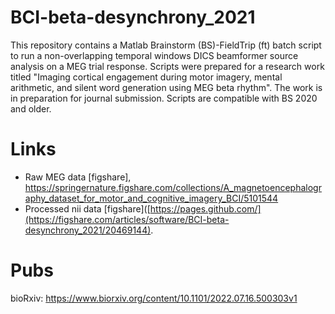 # BCI-beta-desynchrony_2021
This repository contains a Matlab Brainstorm (BS)-FieldTrip (ft) batch script to run a non-overlapping temporal windows DICS beamformer source analysis on a MEG trial response. Scripts were prepared for a research work titled "Imaging cortical engagement during motor imagery, mental arithmetic, and silent word generation using MEG beta rhythm". The work is in preparation for journal submission. Scripts are compatible with BS 2020 and older.

# Links
 - Raw MEG data [figshare], https://springernature.figshare.com/collections/A_magnetoencephalography_dataset_for_motor_and_cognitive_imagery_BCI/5101544
 - Processed nii data [figshare]([https://pages.github.com/](https://figshare.com/articles/software/BCI-beta-desynchrony_2021/20469144).

# Pubs
bioRxiv: https://www.biorxiv.org/content/10.1101/2022.07.16.500303v1
